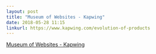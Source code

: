 ```yaml
---
layout: post
title: "Museum of Websites - Kapwing"
date: 2018-05-28 11:15
linkurl: https://www.kapwing.com/evolution-of-products
---
```


[Museum of Websites - Kapwing](https://www.kapwing.com/evolution-of-products)

> 